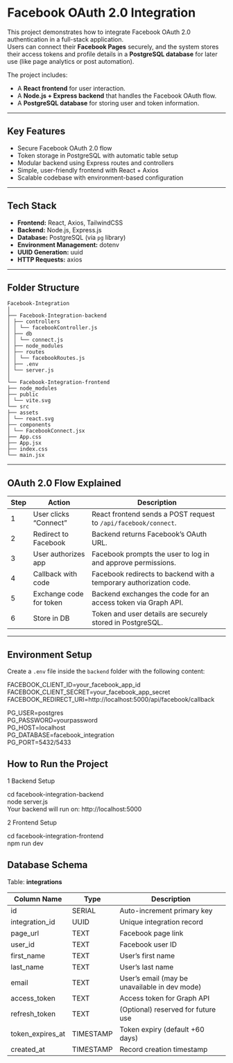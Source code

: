 # Facebook OAuth 2.0 Integration

This project demonstrates how to integrate Facebook OAuth 2.0 authentication in a full-stack application.  
Users can connect their **Facebook Pages** securely, and the system stores their access tokens and profile details in a **PostgreSQL database** for later use (like page analytics or post automation).

The project includes:

- A **React frontend** for user interaction.
- A **Node.js + Express backend** that handles the Facebook OAuth flow.
- A **PostgreSQL database** for storing user and token information.

---

## Key Features

- Secure Facebook OAuth 2.0 flow  
- Token storage in PostgreSQL with automatic table setup  
- Modular backend using Express routes and controllers  
- Simple, user-friendly frontend with React + Axios  
- Scalable codebase with environment-based configuration  

---

## Tech Stack

- **Frontend:** React, Axios, TailwindCSS  
- **Backend:** Node.js, Express.js  
- **Database:** PostgreSQL (via `pg` library)  
- **Environment Management:** dotenv  
- **UUID Generation:** uuid  
- **HTTP Requests:** axios  

---

## Folder Structure

```
Facebook-Integration
│
├── Facebook-Integration-backend
│ ├── controllers
│ │ └── facebookController.js
│ ├── db
│ │ └── connect.js
│ ├── node_modules
│ ├── routes
│ │ └── facebookRoutes.js
│ ├── .env
│ └── server.js
│
└── Facebook-Integration-frontend
├── node_modules
├── public
│ └── vite.svg
└── src
├── assets
│ └── react.svg
├── components
│ └── FacebookConnect.jsx
├── App.css
├── App.jsx
├── index.css
└── main.jsx
```
---

## OAuth 2.0 Flow Explained

| Step | Action                  | Description                                                                 |
|------|------------------------|-----------------------------------------------------------------------------|
| 1    | User clicks “Connect”   | React frontend sends a POST request to `/api/facebook/connect`.             |
| 2    | Redirect to Facebook    | Backend returns Facebook’s OAuth URL.                                       |
| 3    | User authorizes app     | Facebook prompts the user to log in and approve permissions.               |
| 4    | Callback with code      | Facebook redirects to backend with a temporary authorization code.         |
| 5    | Exchange code for token | Backend exchanges the code for an access token via Graph API.               |
| 6    | Store in DB             | Token and user details are securely stored in PostgreSQL.                  |

---

## Environment Setup

Create a `.env` file inside the `backend` folder with the following content:

FACEBOOK_CLIENT_ID=your_facebook_app_id  
FACEBOOK_CLIENT_SECRET=your_facebook_app_secret  
FACEBOOK_REDIRECT_URI=http://localhost:5000/api/facebook/callback  

PG_USER=postgres  
PG_PASSWORD=yourpassword  
PG_HOST=localhost  
PG_DATABASE=facebook_integration  
PG_PORT=5432/5433  

## How to Run the Project

1️ Backend Setup

cd facebook-integration-backend  
node server.js  
Your backend will run on: http://localhost:5000  

2️ Frontend Setup  


cd facebook-integration-frontend  
npm run dev  

## Database Schema

Table: **integrations**

| Column Name       | Type       | Description                                   |
|------------------|-----------|-----------------------------------------------|
| id               | SERIAL     | Auto-increment primary key                    |
| integration_id   | UUID       | Unique integration record                     |
| page_url         | TEXT       | Facebook page link                            |
| user_id          | TEXT       | Facebook user ID                              |
| first_name       | TEXT       | User’s first name                             |
| last_name        | TEXT       | User’s last name                              |
| email            | TEXT       | User’s email (may be unavailable in dev mode)|
| access_token     | TEXT       | Access token for Graph API                    |
| refresh_token    | TEXT       | (Optional) reserved for future use           |
| token_expires_at | TIMESTAMP  | Token expiry (default +60 days)              |
| created_at       | TIMESTAMP  | Record creation timestamp                     |

